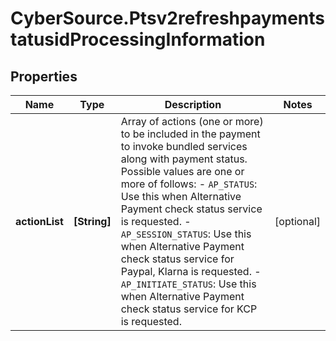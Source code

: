 # CyberSource.Ptsv2refreshpaymentstatusidProcessingInformation

## Properties
Name | Type | Description | Notes
------------ | ------------- | ------------- | -------------
**actionList** | **[String]** | Array of actions (one or more) to be included in the payment to invoke bundled services along with payment status.  Possible values are one or more of follows:   - `AP_STATUS`: Use this when Alternative Payment check status service is requested.   - `AP_SESSION_STATUS`: Use this when Alternative Payment check status service for Paypal, Klarna is requested.   - `AP_INITIATE_STATUS`: Use this when Alternative Payment check status service for KCP is requested.  | [optional] 


